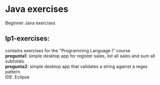 # Java exercises
 Beginner Java exercises
 ## lp1-exercises: 
 contains exercises for the "Programming Language I" course<br>
 **pregunta1**: simple desktop app for register sales, list all sales and sum all subtotals.<br>
 **pregunta2**: simple desktop app that validates a string against a regex pattern<br>
 IDE: Eclipse

